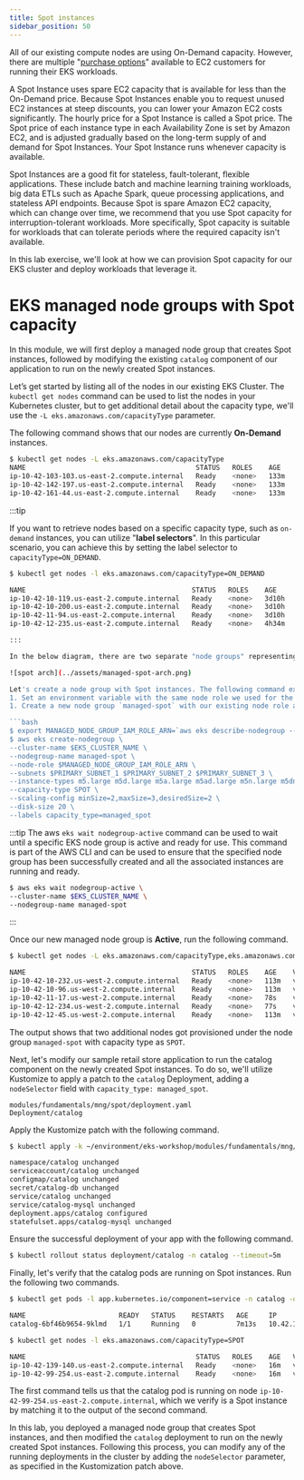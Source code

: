```yaml
---
title: Spot instances
sidebar_position: 50
---
```


All of our existing compute nodes are using On-Demand capacity. However, there are multiple "[purchase options](https://docs.aws.amazon.com/AWSEC2/latest/UserGuide/instance-purchasing-options.html)" available to EC2 customers for running their EKS workloads.

A Spot Instance uses spare EC2 capacity that is available for less than the On-Demand price. Because Spot Instances enable you to request unused EC2 instances at steep discounts, you can lower your Amazon EC2 costs significantly. The hourly price for a Spot Instance is called a Spot price. The Spot price of each instance type in each Availability Zone is set by Amazon EC2, and is adjusted gradually based on the long-term supply of and demand for Spot Instances. Your Spot Instance runs whenever capacity is available.

Spot Instances are a good fit for stateless, fault-tolerant, flexible applications. These include batch and machine learning training workloads, big data ETLs such as Apache Spark, queue processing applications, and stateless API endpoints. Because Spot is spare Amazon EC2 capacity, which can change over time, we recommend that you use Spot capacity for interruption-tolerant workloads. More specifically, Spot capacity is suitable for workloads that can tolerate periods where the required capacity isn't available.

In this lab exercise, we'll look at how we can provision Spot capacity for our EKS cluster and deploy workloads that leverage it.

# EKS managed node groups with Spot capacity

In this module, we will first deploy a managed node group that creates Spot instances, followed by modifying the existing `catalog` component of our application to run on the newly created Spot instances.

Let’s get started by listing all of the nodes in our existing EKS Cluster. The `kubectl get nodes` command can be used to list the nodes in your Kubernetes cluster, but to get additional detail about the capacity type, we'll use the `-L eks.amazonaws.com/capacityType` parameter.

The following command shows that our nodes are currently **On-Demand** instances.

```bash
$ kubectl get nodes -L eks.amazonaws.com/capacityType
NAME                                          STATUS   ROLES    AGE    VERSION                CAPACITYTYPE
ip-10-42-103-103.us-east-2.compute.internal   Ready    <none>   133m   v1.25.6-eks-48e63af    ON_DEMAND
ip-10-42-142-197.us-east-2.compute.internal   Ready    <none>   133m   v1.25.6-eks-48e63af    ON_DEMAND
ip-10-42-161-44.us-east-2.compute.internal    Ready    <none>   133m   v1.25.6-eks-48e63af    ON_DEMAND
```

:::tip

If you want to retrieve nodes based on a specific capacity type, such as `on-demand` instances, you can utilize "<b>label selectors</b>". In this particular scenario, you can achieve this by setting the label selector to `capacityType=ON_DEMAND`.

```bash
$ kubectl get nodes -l eks.amazonaws.com/capacityType=ON_DEMAND

NAME                                         STATUS   ROLES    AGE     VERSION
ip-10-42-10-119.us-east-2.compute.internal   Ready    <none>   3d10h   v1.23.15-eks-49d8fe8
ip-10-42-10-200.us-east-2.compute.internal   Ready    <none>   3d10h   v1.23.15-eks-49d8fe8
ip-10-42-11-94.us-east-2.compute.internal    Ready    <none>   3d10h   v1.23.15-eks-49d8fe8
ip-10-42-12-235.us-east-2.compute.internal   Ready    <none>   4h34m   v1.23.15-eks-49d8fe8

:::

In the below diagram, there are two separate "node groups" representing the managed node groups within the cluster. The first Node Group box represents the node group containing On-Demand instances while the second represents the node group containing Spot instances. Both are associated with the specified EKS cluster.

![spot arch](../assets/managed-spot-arch.png)

Let's create a node group with Spot instances. The following command executes two steps:
1. Set an environment variable with the same node role we used for the `default` node group.
1. Create a new node group `managed-spot` with our existing node role and subnets, and specify the instance types, capacity type, and scaling config for our new spot node group.

```bash
$ export MANAGED_NODE_GROUP_IAM_ROLE_ARN=`aws eks describe-nodegroup --cluster-name eks-workshop --nodegroup-name default | jq -r .nodegroup.nodeRole`
$ aws eks create-nodegroup \
--cluster-name $EKS_CLUSTER_NAME \
--nodegroup-name managed-spot \
--node-role $MANAGED_NODE_GROUP_IAM_ROLE_ARN \
--subnets $PRIMARY_SUBNET_1 $PRIMARY_SUBNET_2 $PRIMARY_SUBNET_3 \
--instance-types m5.large m5d.large m5a.large m5ad.large m5n.large m5dn.large \
--capacity-type SPOT \
--scaling-config minSize=2,maxSize=3,desiredSize=2 \
--disk-size 20 \
--labels capacity_type=managed_spot
```

:::tip
The aws `eks wait nodegroup-active` command can be used to wait until a specific EKS node group is active and ready for use. This command is part of the AWS CLI and can be used to ensure that the specified node group has been successfully created and all the associated instances are running and ready.

```bash
$ aws eks wait nodegroup-active \
--cluster-name $EKS_CLUSTER_NAME \
--nodegroup-name managed-spot
```
:::

Once our new managed node group is **Active**, run the following command. 

```bash
$ kubectl get nodes -L eks.amazonaws.com/capacityType,eks.amazonaws.com/nodegroup

NAME                                         STATUS   ROLES    AGE    VERSION                CAPACITYTYPE   NODEGROUP
ip-10-42-10-232.us-west-2.compute.internal   Ready    <none>   113m   v1.23.15-eks-49d8fe8   ON_DEMAND      managed-system-20230605211737831800000026
ip-10-42-10-96.us-west-2.compute.internal    Ready    <none>   113m   v1.23.15-eks-49d8fe8   ON_DEMAND      managed-ondemand-20230605211738568600000028
ip-10-42-11-17.us-west-2.compute.internal    Ready    <none>   78s    v1.23.17-eks-0a21954   SPOT           managed-spot
ip-10-42-12-234.us-west-2.compute.internal   Ready    <none>   77s    v1.23.17-eks-0a21954   SPOT           managed-spot
ip-10-42-12-45.us-west-2.compute.internal    Ready    <none>   113m   v1.23.15-eks-49d8fe8   ON_DEMAND      managed-ondemand-20230605211738568600000028

```

The output shows that two additional nodes got provisioned under the node group `managed-spot` with capacity type as `SPOT`.

Next, let's modify our sample retail store application to run the catalog component on the newly created Spot instances. To do so, we'll utilize Kustomize to apply a patch to the `catalog` Deployment, adding a `nodeSelector` field with `capacity_type: managed_spot`.

```kustomization
modules/fundamentals/mng/spot/deployment.yaml
Deployment/catalog
```

Apply the Kustomize patch with the following command.

```bash
$ kubectl apply -k ~/environment/eks-workshop/modules/fundamentals/mng/spot

namespace/catalog unchanged
serviceaccount/catalog unchanged
configmap/catalog unchanged
secret/catalog-db unchanged
service/catalog unchanged
service/catalog-mysql unchanged
deployment.apps/catalog configured
statefulset.apps/catalog-mysql unchanged
```

Ensure the successful deployment of your app with the following command.

```bash
$ kubectl rollout status deployment/catalog -n catalog --timeout=5m
```

Finally, let's verify that the catalog pods are running on Spot instances. Run the following two commands.

```bash
$ kubectl get pods -l app.kubernetes.io/component=service -n catalog -o wide

NAME                       READY   STATUS    RESTARTS   AGE     IP              NODE  
catalog-6bf46b9654-9klmd   1/1     Running   0          7m13s   10.42.118.208   ip-10-42-99-254.us-east-2.compute.internal
```
```bash
$ kubectl get nodes -l eks.amazonaws.com/capacityType=SPOT

NAME                                          STATUS   ROLES    AGE   VERSION
ip-10-42-139-140.us-east-2.compute.internal   Ready    <none>   16m   v1.25.13-eks-43840fb
ip-10-42-99-254.us-east-2.compute.internal    Ready    <none>   16m   v1.25.13-eks-43840fb

```

The first command tells us that the catalog pod is running on node `ip-10-42-99-254.us-east-2.compute.internal`, which we verify is a Spot instance by matching it to the output of the second command.

In this lab, you deployed a managed node group that creates Spot instances, and then modified the `catalog` deployment to run on the newly created Spot instances. Following this process, you can modify any of the running deployments in the cluster by adding the `nodeSelector` parameter, as specified in the Kustomization patch above.